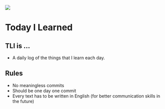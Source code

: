 ![](https://images.unsplash.com/photo-1603295739833-41569240d850?ixid=MnwxMjA3fDB8MHxwaG90by1wYWdlfHx8fGVufDB8fHx8&ixlib=rb-1.2.1&auto=format&fit=crop&w=925&q=80)

# Today I Learned

## TLI is ...

- A daily log of the things that I learn each day.

## Rules

- No meaningless commits
- Should be one day one commit
- Every text has to be written in English (for better communication skills in the future)
